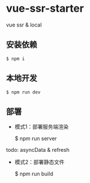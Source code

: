 # vue-ssr-starter

vue ssr & local

## 安装依赖

    $ npm i

## 本地开发

    $ npm run dev

## 部署

- 模式1：部署服务端渲染

    $ npm run server

todo: asyncData & refresh

- 模式2：部署静态文件

    $ npm run build


